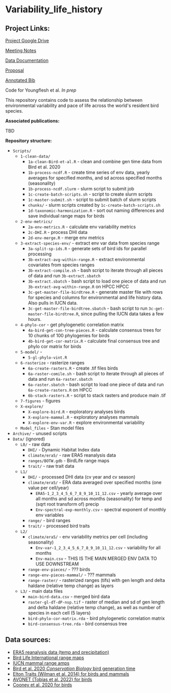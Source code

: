 # Variability_life_history

## Project Links:

[Project Google Drive](https://drive.google.com/drive/u/1/folders/1hnJP1CRZQSph2M2cIhCEwvujxFOhfM0k)

[Meeting Notes](https://docs.google.com/document/d/1ix5mSCbO7rRCj2juQN04UeabejayMgcYT0-yo08uSZ0/edit)

[Data Documentation](https://docs.google.com/document/d/13Hn0klwabOQzdfCg1W-FIF00j1t_YgT40v-99Fhkt3Y/edit)

[Proposal](https://drive.google.com/file/d/1K0jelDSM3ZlyHDlNI3SRYAbzlrS0hpiU/view?usp=share_link)

[Annotated Bib](https://docs.google.com/document/d/1fn3lzU2IUtvY7Go_O7An_6JLgPk7Zc-OKLlNQYgOq48/edit)


Code for Youngflesh et al. *In prep*

This repository contains code to assess the relationship between environmental variability and pace of life across the world's resident bird species.

**Associated publications:**

TBD


**Repository structure:**
* `Scripts/`
  * `1-clean-data/`
    * `1a-clean-Bird-et-al.R` - clean and combine gen time data from Bird et al. 2020
    * `1b-process-ncdf.R` - create time series of env data, yearly averages for specified months, and sd across specified months (seasonality)
    * `1b-process-ncdf.slurm` - slurm script to submit job
    * `1c-create-batch-scripts.sh` - script to create slurm scripts
    * `1c-master-submit.sh` - script to submit batch of slurm scripts
    * `chunks/` - slurm scripts created by `1c-create-batch-scripts.sh`
    * `1d-taxonomic-harmonization.R` - sort out naming differences and save individual range maps for birds
  * `2-env-metrics/`
    * `2a-env-metrics.R` - calculate env variability metrics
    * `2c-DHI.R` - process DHI data
    * `2d-env-merge.R` - merge env metrics
  * `3-extract-species-env/` - extract env var data from species range
    * `3a-split-sp-ids.R` - generate sets of bird ids for parallel processing
    * `3b-extract-avg-within-range.R` - extract environmental covariates from species ranges
    * `3b-extract-compile.sh` - bash script to iterate through all pieces of data and run `3b-extract.sbatch`
    * `3b-extract.sbatch` - bash script to load one piece of data and run `3b-extract-avg-within-range.R` on HPCC HPCC
    * `3c-get-master-file-birdtree.R` - generate master file with rows for species and columns for environmental and life history data. Also pulls in IUCN data.
    + `3c-get-master-file-birdtree.sbatch` - bash script to run `3c-get-master-file-birdtree.R`, since pulling the IUCN data takes a few hours.
  * `4-phylo-cor` - get phylogenetic correlation matrix
    * `4a-bird-get-con-tree-pieces.R` - calculate consensus trees for 10 chunks of 100 phylogenies for birds
    * `4b-bird-get-cor-matrix.R` - calculate final consensus tree and phylo cor matrix for birds 
  * `5-model/` -
    * `5-gl-phylo-vint.R`
  * `6-rasterize` - rasterize ranges
    * `6a-create-rasters.R` - create .tif files birds
    * `6a-raster-comile.sh` - bash script to iterate through all pieces of data and run `6a-raster.sbatch`
    * `6a-raster.sbatch` - bash script to load one piece of data and run `6a-create-rasters.R` on HPCC
    * `6b-stack-rasters.R` - script to stack rasters and produce main .tif
  * `7-figures` - figures
  * `X-explore/`
    * `X-explore-bird.R` - exploratory analyses birds
    * `X-explore-mammal.R` - exploratory analyses mammals
    * `X-explore-env-var.R` - explore environmental variability
  * `Model_files` - Stan model files
* `Archive/` - unused scripts  
* `Data/` (ignored)
  * `L0/` - raw data
    * `DHI/` - Dynamic Habitat Index data
    * `climate/era5/` - raw ERA5 reanalysis data
    * `ranges/BOTW.gdb` - BirdLife range maps
    * `trait/` - raw trait data
  * `L1/`
    * `DHI/` - processed DHI data (cv year and cv season)
    * `climate/era5/` - ERA data averaged over specified months (one value per cell/year)
      * `ERA5-1_2_3_4_5_6_7_8_9_10_11_12.csv` - yearly average over all months and sd across months (seasonality) for temp and (sqrt root transform of) precip
      * `Env-spectral-exp-monthly.csv` - spectral exponent of monthly env variables
    * `range/` - bird ranges
    * `trait/` - processed bird traits
  * `L2/`
    * `climate/era5/` - env variability metrics per cell (including seasonality)
      * `Env-var-1_2_3_4_5_6_7_8_9_10_11_12.csv` - variability for all months
      * `Env-main.csv` - THIS IS THE MAIN MERGED ENV DATA TO USE DOWNSTREAM
    * `range-env-pieces/` - ??? birds
    * `range-env-pieces-mammal/` - ??? mammals
    * `range-raster/` - rasterized ranges (tifs) with gen length and delta haldane (relative temp change) as layers
  * `L3/` - main data files
    * `main-bird-data.csv` - merged bird data
    * `raster-gl-dT-dP-nsp.tif` - raster of median and sd of gen length and delta haldane (relative temp change), as well as number of species in each cell (5 layers)
    * `bird-phylo-cor-matrix.rda` - bird phylogenetic correlation matrix
    * `bird-consensus-tree.rda` - bird consensus tree


## Data sources:
* [ERA5 reanalysis data (temp and precipitation)](https://rda.ucar.edu/datasets/ds633.1/)
* [Bird Life International range maps](http://datazone.birdlife.org/species/requestdis)
* [IUCN mammal range amps](https://www.iucnredlist.org/resources/spatial-data-download)
* [Bird et al. 2020 *Conservation Biology* bird generation time](https://conbio.onlinelibrary.wiley.com/doi/10.1111/cobi.13486)
* [Elton Traits (Wilman et al. 2014) for birds and mammals](https://esajournals.onlinelibrary.wiley.com/doi/10.1890/13-1917.1)
* [AVONET (Tobias et al. 2022) for birds](https://onlinelibrary.wiley.com/doi/full/10.1111/ele.13898)
* [Cooney et al. 2020 for birds](https://www.nature.com/articles/s41467-020-16257-x)

